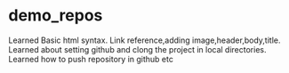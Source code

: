 # demo_repos
Learned Basic html syntax. 
Link reference,adding image,header,body,title.
Learned about setting github and clong the project in local directories.
Learned how to push repository in github etc
